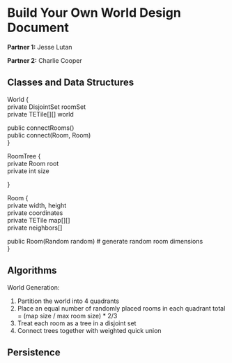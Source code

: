 # Build Your Own World Design Document

**Partner 1:** Jesse Lutan

**Partner 2:** Charlie Cooper

## Classes and Data Structures

World {  
  private DisjointSet<RoomTree> roomSet  
  private TETile[][] world  
    
  public connectRooms()  
  public connect(Room, Room)  
}  
  
RoomTree {  
  private Room root  
  private int size  
  
}  
  
<!-- Chunk {  
  private size # the length of a "wall" of the chunk  
  private coordinates # bottom left corner  
  private TETile[][]  
  private Room roomTree  
    
  public populateTree() # populate tree with rooms and hallways  
  public connect(Chunk)  
  public addWalls() # transforms floors with empty neighboring tiles to walls  
}   -->
  
Room {  
  private width, height  
  private coordinates  
  private TETile map[][]  
  private neighbors[]  
    
  public Room(Random random) # generate random room dimensions  
}  
  
## Algorithms

World Generation:  
1. Partition the world into 4 quadrants  
2. Place an equal number of randomly placed rooms in each quadrant  total = (map size / max room size) * 2/3
3. Treat each room as a tree in a disjoint set
4. Connect trees together with weighted quick union

## Persistence
